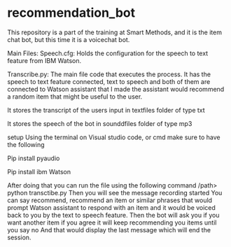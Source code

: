 # recommendation_bot

This repository is a part of the training at Smart Methods, and it is the item chat bot, but this time it is a voicechat bot.

Main Files:
Speech.cfg:
Holds the configuration for the speech to text feature from IBM Watson. 


Transcribe.py: 
The main file code that executes the process. It has the speech to text feature connected, text to speech and both of them are connected to Watson assistant that I made the assistant would recommend a random item that might be useful to the user. 



It stores the transcript of the users input in textfiles folder of type txt 



It stores the speech of the bot in sounddfiles folder of type mp3

setup
Using the terminal on Visual studio code, or cmd make sure to have the following

Pip install pyaudio 

Pip install ibm Watson

After doing that you can run the file using the following command
/path>  python transctibe.py 
Then you will see the message recording started 
You can say recommend, recommend an item or similar phrases that would prompt Watson assistant to respond with an item and it would be voiced back to you by the text to speech feature. 
Then the bot will ask you if you want another item if you agree it will keep recommending you items until you say no 
And that would display the last message which will end the session.

